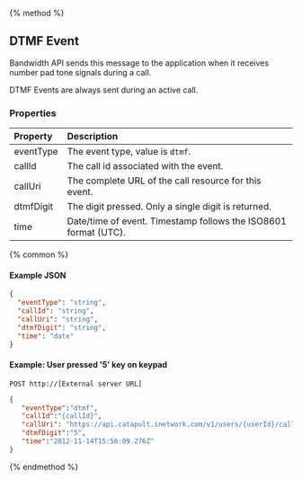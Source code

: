 {% method %}
## DTMF Event

Bandwidth API sends this message to the application when it receives number pad tone signals during a call.

DTMF Events are always sent during an active call.

### Properties
| Property  | Description                                                     |
|:----------|:----------------------------------------------------------------|
| eventType | The event type, value is `dtmf`.                                |
| callId    | The call id associated with the event.                          |
| callUri   | The complete URL of the call resource for this event.           |
| dtmfDigit | The digit pressed. Only a single digit is returned.             |
| time      | Date/time of event. Timestamp follows the ISO8601 format (UTC). |

{% common %}

#### Example JSON


```json
{
  "eventType": "string",
  "callId": "string",
  "callUri": "string",
  "dtmfDigit": "string",
  "time": "date"
}
```


#### Example: User pressed '5' key on keypad

```
POST http://[External server URL]
```

```json
{
   "eventType":"dtmf",
   "callId":"{callId}",
   "callUri": "https://api.catapult.inetwork.com/v1/users/{userId}/calls/{callId}",
   "dtmfDigit":"5",
   "time":"2012-11-14T15:56:09.276Z"
}
```
{% endmethod %}
